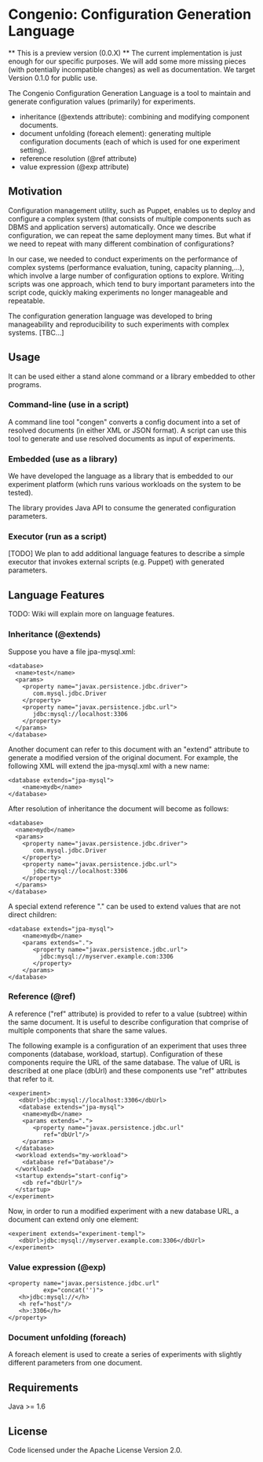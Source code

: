 Congenio: Configuration Generation Language
========================================================

** This is a preview version (0.0.X) ** The current implementation
is just enough for our specific purposes. We will add some more missing
pieces (with potentially incompatible changes) as well as documentation.
We target Version 0.1.0 for public use.

The Congenio Configuration Generation Language is a tool
to maintain and generate configuration values (primarily) for experiments.

 * inheritance (@extends attribute): combining and modifying component
 documents.
 * document unfolding (foreach element): generating multiple configuration
 documents (each of which is used for one experiment setting).
 * reference resolution (@ref attribute)
 * value expression (@exp attribute)

Motivation
-----
Configuration management utility, such as Puppet, enables us
to deploy and configure a complex system (that consists of multiple
components such as DBMS and application servers) automatically. Once
we describe configuration, we can repeat the same deployment many times.
But what if we need to repeat with many different combination of configurations?

In our case, we needed to conduct experiments on the performance of
complex systems (performance evaluation, tuning, capacity planning,...), which
involve a large number of configuration options to explore. Writing scripts
was one approach, which tend to bury important parameters into the script code,
quickly making experiments no longer manageable and repeatable.

The configuration generation language was developed to bring manageability
and reproducibility to such experiments with complex systems. [TBC...]

Usage
-----
It can be used either a stand alone command or a library embedded to
other programs.

### Command-line (use in a script)

A command line tool "congen" converts a config document into a
set of resolved documents (in either XML or JSON format). A script can use
this tool to generate and use resolved documents as input of experiments.

### Embedded (use as a library)
We have developed the language as a library that is embedded to
our experiment platform (which runs various workloads on the system to be tested).

The library provides Java API to consume the generated configuration parameters.

### Executor (run as a script)

[TODO] We plan to add additional language features to describe a simple executor
that invokes external scripts (e.g. Puppet) with generated parameters.

Language Features
-----------------
TODO: Wiki will explain more on language features.

### Inheritance (@extends)
Suppose you have a file jpa-mysql.xml:

	<database>
	  <name>test</name>
	  <params>
	    <property name="javax.persistence.jdbc.driver">
	       com.mysql.jdbc.Driver
	    </property>
	    <property name="javax.persistence.jdbc.url">
	       jdbc:mysql://localhost:3306
	    </property>
	  </params>
	</database>
Another document can refer to this document with an "extend"
attribute to generate a modified version of the original document.
For example, the following XML will extend the jpa-mysql.xml with a new
name:

	<database extends="jpa-mysql">
	    <name>mydb</name>
	</database>
After resolution of inheritance the document will become as follows:

	<database>
	  <name>mydb</name>
	  <params>
	    <property name="javax.persistence.jdbc.driver">
	       com.mysql.jdbc.Driver
	    </property>
	    <property name="javax.persistence.jdbc.url">
	       jdbc:mysql://localhost:3306
	    </property>
	  </params>
	</database>

A special extend reference "." can be used to
extend values that are not direct children:

	<database extends="jpa-mysql">
	    <name>mydb</name>
	    <params extends=".">
	       <property name="javax.persistence.jdbc.url">
	         jdbc:mysql://myserver.example.com:3306
	       </property>
	    </params>
	</database>
### Reference (@ref)
A reference ("ref" attribute) is provided to refer to a value
(subtree) within the same document. It is useful to describe
configuration that comprise of multiple components that share
the same values.

The following example is a configuration of an experiment that
uses three components (database, workload, startup). Configuration
of these components require the URL of the same database. The value
of URL is described at one place (dbUrl) and these components
use "ref" attributes that refer to it.

	<experiment>
	   <dbUrl>jdbc:mysql://localhost:3306</dbUrl>
	   <database extends="jpa-mysql">
	    <name>mydb</name>
	    <params extends=".">
	       <property name="javax.persistence.jdbc.url"
	          ref="dbUrl"/>
	    </params>
      </database>
      <workload extends="my-workload">
        <database ref="Database"/>
      </workload>
      <startup extends="start-config">
        <db ref="dbUrl"/>
      </startup>
    </experiment>

Now, in order to run a modified experiment with a new
database URL, a document can extend only one element:

    <experiment extends="experiment-templ">
       <dbUrl>jdbc:mysql://myserver.example.com:3306</dbUrl>
    </experiment>

### Value expression (@exp)

	<property name="javax.persistence.jdbc.url"
	          exp="concat('')">
	   <h>jdbc:mysql://</h>
	   <h ref="host"/>
	   <h>:3306</h>
	</property>

### Document unfolding (foreach)
A foreach element is used
to create a series of experiments with slightly different
parameters from one document. 

Requirements
------------

Java >= 1.6

License
-------
Code licensed under the Apache License Version 2.0.
